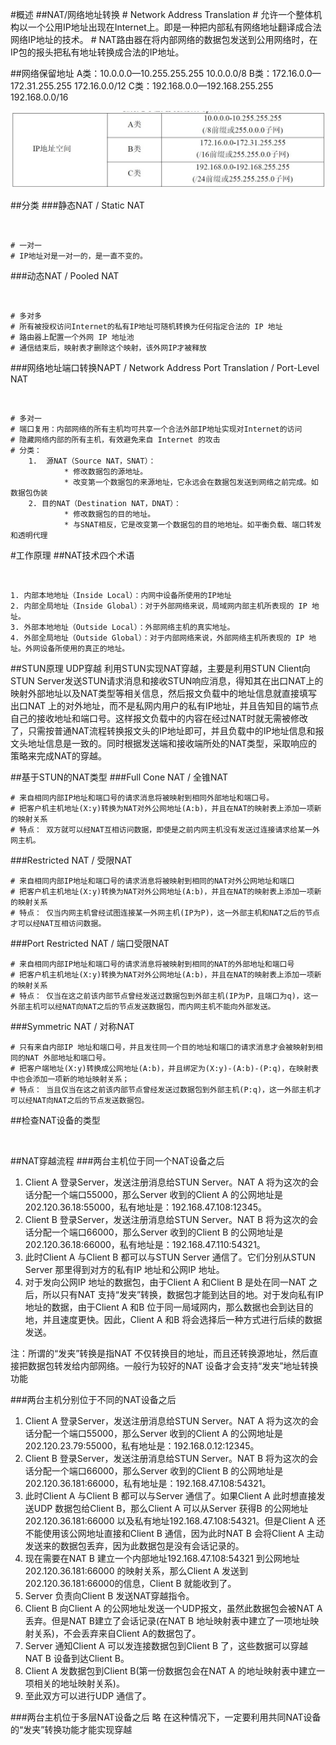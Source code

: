 
#概述
##NAT/网络地址转换
	# Network Address Translation
	# 允许一个整体机构以一个公用IP地址出现在Internet上。即是一种把内部私有网络地址翻译成合法网络IP地址的技术。
	# NAT路由器在将内部网络的数据包发送到公用网络时，在IP包的报头把私有地址转换成合法的IP地址。


##网络保留地址
	A类：10.0.0.0—10.255.255.255      10.0.0.0/8
	B类：172.16.0.0—172.31.255.255   172.16.0.0/12
	C类：192.168.0.0—192.168.255.255 192.168.0.0/16

![](https://github.com/Lucille-CC/pictures/blob/master/Internet%E4%BF%9D%E7%95%99%E5%9C%B0%E5%9D%80.jpg?raw=true)

##分类
###静态NAT  / Static NAT

![]()

	# 一对一
	# IP地址对是一对一的，是一直不变的。

###动态NAT / Pooled NAT 

![]()

	# 多对多	
	# 所有被授权访问Internet的私有IP地址可随机转换为任何指定合法的 IP 地址
	# 路由器上配置一个外网 IP 地址池
	# 通信结束后，映射表才删除这个映射，该外网IP才被释放

###网络地址端口转换NAPT / Network Address Port Translation / Port-Level NAT

![]()

	# 多对一
	# 端口复用：内部网络的所有主机均可共享一个合法外部IP地址实现对Internet的访问
	# 隐藏网络内部的所有主机，有效避免来自 Internet 的攻击
	# 分类：
		1.  源NAT（Source NAT，SNAT）：
				* 修改数据包的源地址。
				* 改变第一个数据包的来源地址，它永远会在数据包发送到网络之前完成。如数据包伪装
		2. 目的NAT（Destination NAT，DNAT）：
				* 修改数据包的目的地址。
				* 与SNAT相反，它是改变第一个数据包的目的地地址。如平衡负载、端口转发和透明代理

#工作原理
##NAT技术四个术语

![]()

	1. 内部本地地址（Inside Local）：内网中设备所使用的IP地址
	2. 内部全局地址（Inside Global）：对于外部网络来说，局域网内部主机所表现的 IP 地址。
	3. 外部本地地址（Outside Local）：外部网络主机的真实地址。
	4. 外部全局地址（Outside Global）：对于内部网络来说，外部网络主机所表现的 IP 地址。外网设备所使用的真正的地址。


##STUN原理
	UDP穿越
利用STUN实现NAT穿越，主要是利用STUN Client向STUN Server发送STUN请求消息和接收STUN响应消息，得知其在出口NAT上的映射外部地址以及NAT类型等相关信息，然后报文负载中的地址信息就直接填写出口NAT 上的对外地址，而不是私网内用户的私有IP地址，并且告知目的端节点自己的接收地址和端口号。这样报文负载中的内容在经过NAT时就无需被修改了，只需按普通NAT流程转换报文头的IP地址即可，并且负载中的IP地址信息和报文头地址信息是一致的。同时根据发送端和接收端所处的NAT类型，采取响应的策略来完成NAT的穿越。

##基于STUN的NAT类型
###Full Cone NAT / 全锥NAT
![]()

	# 来自相同内部IP地址和端口号的请求消息将被映射到相同外部地址和端口号。
	# 把客户机主机地址(X:y)转换为NAT对外公网地址(A:b)，并且在NAT的映射表上添加一项新的映射关系
	# 特点： 双方就可以经NAT互相访问数据，即使是之前内网主机没有发送过连接请求给某一外网主机。

###Restricted NAT / 受限NAT
![]()

	# 来自相同内部IP地址和端口号的请求消息将被映射到相同的NAT对外公网地址和端口
	# 把客户机主机地址(X:y)转换为NAT对外公网地址(A:b)，并且在NAT的映射表上添加一项新的映射关系
	# 特点： 仅当内网主机曾经试图连接某一外网主机(IP为P)，这一外部主机和NAT之后的节点才可以经NAT互相访问数据。


###Port Restricted NAT / 端口受限NAT
![]()

	# 来自相同内部IP地址和端口号的请求消息将被映射到相同的NAT的外部地址和端口号
	# 把客户机主机地址(X:y)转换为NAT对外公网地址(A:b)，并且在NAT的映射表上添加一项新的映射关系
	# 特点： 仅当在这之前该内部节点曾经发送过数据包到外部主机(IP为P，且端口为q)，这一外部主机可以经NAT向NAT之后的节点发送数据包，而内网主机不能向外部发送。


###Symmetric NAT / 对称NAT
![]()

	# 只有来自内部IP 地址和端口号，并且发往同一个目的地址和端口的请求消息才会被映射到相同的NAT 外部地址和端口号。
	# 把客户端地址(X:y)转换成公网地址(A:b)，并且绑定为(X:y)-(A:b)-(P:q)，在映射表中也会添加一项新的地址映射关系；
	# 特点： 当且仅当在这之前该内部节点曾经发送过数据包到外部主机(P:q)，这一外部主机才可以经NAT向NAT之后的节点发送数据包。

##检查NAT设备的类型

![]()

##NAT穿越流程
###两台主机位于同一个NAT设备之后
![]()

1. Client A 登录Server，发送注册消息给STUN Server。NAT A 将为这次的会话分配一个端口55000，那么Server 收到的Client A 的公网地址是202.120.36.18:55000，私有地址是：192.168.47.108:12345。
2. Client B 登录Server，发送注册消息给STUN Server。NAT B 将为这次的会话分配一个端口66000，那么Server 收到的Client B 的公网地址是202.120.36.18:66000，私有地址是：192.168.47.110:54321。
3. 此时Client A 与Client B 都可以与STUN Server 通信了。它们分别从STUN Server 那里得到对方的私有IP 地址和公网IP 地址。
4. 对于发向公网IP 地址的数据包，由于Client A 和Client B 是处在同一NAT 之后，所以只有NAT 支持“发夹”转换，数据包才能到达目的地。对于发向私有IP 地址的数据，由于Client A 和B 位于同一局域网内，那么数据也会到达目的地，并且速度更快。因此，Client A 和B 将会选择后一种方式进行后续的数据发送。

注：所谓的“发夹”转换是指NAT 不仅转换目的地址，而且还转换源地址，然后直接把数据包转发给内部网络。一般行为较好的NAT 设备才会支持“发夹”地址转换功能

###两台主机分别位于不同的NAT设备之后
![]()

1. Client A 登录Server，发送注册消息给STUN Server。NAT A 将为这次的会话分配一个端口55000，那么Server 收到的Client A 的公网地址是202.120.23.79:55000，私有地址是：192.168.0.12:12345。
2. Client B 登录Server，发送注册消息给STUN Server。NAT B 将为这次的会话分配一个端口66000，那么Server 收到的Client B 的公网地址是202.120.36.181:66000，私有地址是：192.168.47.108:54321。
3. 此时Client A 与Client B 都可以与Server 通信了。如果Client A 此时想直接发送UDP 数据包给Client B，那么Client A 可以从Server 获得B 的公网地址202.120.36.181:66000 以及私有地址192.168.47.108:54321。但是Client A 还不能使用该公网地址直接和Client B 通信，因为此时NAT B 会将Client A 主动发送来的数据包丢弃，因为此数据包是没有会话记录的。
4. 现在需要在NAT B 建立一个内部地址192.168.47.108:54321 到公网地址202.120.36.181:66000 的映射关系，那么Client A 发送到202.120.36.181:66000的信息，Client B 就能收到了。
5. Server 负责向Client B 发送NAT穿越指令。
6. Client B 向Client A 的公网地址发送一个UDP报文，虽然此数据包会被NAT A 丢弃。但是NAT B建立了会话记录(在NAT B 地址映射表中建立了一项地址映射关系)，不会丢弃来自Client A的数据包了。
7. Server 通知Client A 可以发连接数据包到Client B 了，这些数据可以穿越NAT B 设备到达Client B。
8. Client A 发数据包到Client B(第一份数据包会在NAT A 的地址映射表中建立一项相关的地址映射关系)。
9. 至此双方可以进行UDP 通信了。


###两台主机位于多层NAT设备之后
略
在这种情况下，一定要利用共同NAT设备的“发夹”转换功能才能实现穿越